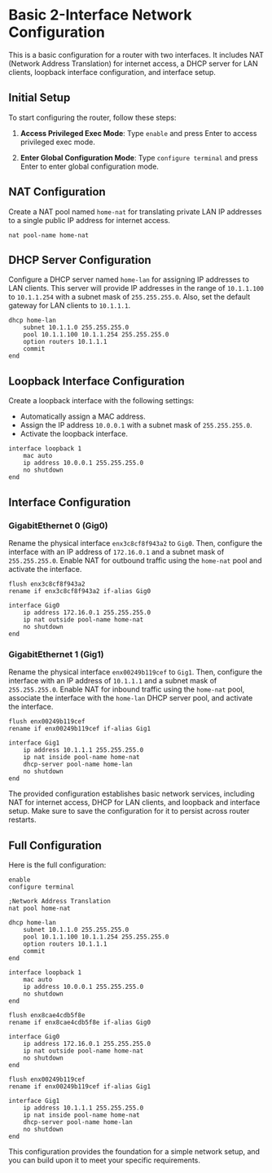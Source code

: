 # Basic 2-Interface Network Configuration

This is a basic configuration for a router with two interfaces. It includes NAT (Network Address Translation) for internet access, a DHCP server for LAN clients, loopback interface configuration, and interface setup.

## Initial Setup

To start configuring the router, follow these steps:

1. **Access Privileged Exec Mode**: Type `enable` and press Enter to access privileged exec mode.

2. **Enter Global Configuration Mode**: Type `configure terminal` and press Enter to enter global configuration mode.

## NAT Configuration

Create a NAT pool named `home-nat` for translating private LAN IP addresses to a single public IP address for internet access.

```config
nat pool-name home-nat
```

## DHCP Server Configuration

Configure a DHCP server named `home-lan` for assigning IP addresses to LAN clients. This server will provide IP addresses in the range of `10.1.1.100` to `10.1.1.254` with a subnet mask of `255.255.255.0`. Also, set the default gateway for LAN clients to `10.1.1.1`.

```config
dhcp home-lan
    subnet 10.1.1.0 255.255.255.0
    pool 10.1.1.100 10.1.1.254 255.255.255.0
    option routers 10.1.1.1
    commit
end
```

## Loopback Interface Configuration

Create a loopback interface with the following settings:

- Automatically assign a MAC address.
- Assign the IP address `10.0.0.1` with a subnet mask of `255.255.255.0`.
- Activate the loopback interface.

```config
interface loopback 1
    mac auto
    ip address 10.0.0.1 255.255.255.0
    no shutdown
end
```

## Interface Configuration

### GigabitEthernet 0 (Gig0)

Rename the physical interface `enx3c8cf8f943a2` to `Gig0`. Then, configure the interface with an IP address of `172.16.0.1` and a subnet mask of `255.255.255.0`. Enable NAT for outbound traffic using the `home-nat` pool and activate the interface.

```config
flush enx3c8cf8f943a2
rename if enx3c8cf8f943a2 if-alias Gig0

interface Gig0
    ip address 172.16.0.1 255.255.255.0
    ip nat outside pool-name home-nat
    no shutdown
end
```

### GigabitEthernet 1 (Gig1)

Rename the physical interface `enx00249b119cef` to `Gig1`. Then, configure the interface with an IP address of `10.1.1.1` and a subnet mask of `255.255.255.0`. Enable NAT for inbound traffic using the `home-nat` pool, associate the interface with the `home-lan` DHCP server pool, and activate the interface.

```config
flush enx00249b119cef
rename if enx00249b119cef if-alias Gig1

interface Gig1
    ip address 10.1.1.1 255.255.255.0
    ip nat inside pool-name home-nat
    dhcp-server pool-name home-lan
    no shutdown
end
```

The provided configuration establishes basic network services, including NAT for internet access, DHCP for LAN clients, and loopback and interface setup. Make sure to save the configuration for it to persist across router restarts.

## Full Configuration

Here is the full configuration:

```config
enable
configure terminal

;Network Address Translation
nat pool home-nat

dhcp home-lan
    subnet 10.1.1.0 255.255.255.0
    pool 10.1.1.100 10.1.1.254 255.255.255.0
    option routers 10.1.1.1
    commit
end

interface loopback 1
    mac auto
    ip address 10.0.0.1 255.255.255.0
    no shutdown
end

flush enx8cae4cdb5f8e
rename if enx8cae4cdb5f8e if-alias Gig0

interface Gig0
    ip address 172.16.0.1 255.255.255.0
    ip nat outside pool-name home-nat
    no shutdown
end

flush enx00249b119cef
rename if enx00249b119cef if-alias Gig1

interface Gig1
    ip address 10.1.1.1 255.255.255.0
    ip nat inside pool-name home-nat
    dhcp-server pool-name home-lan
    no shutdown
end
```

This configuration provides the foundation for a simple network setup, and you can build upon it to meet your specific requirements.